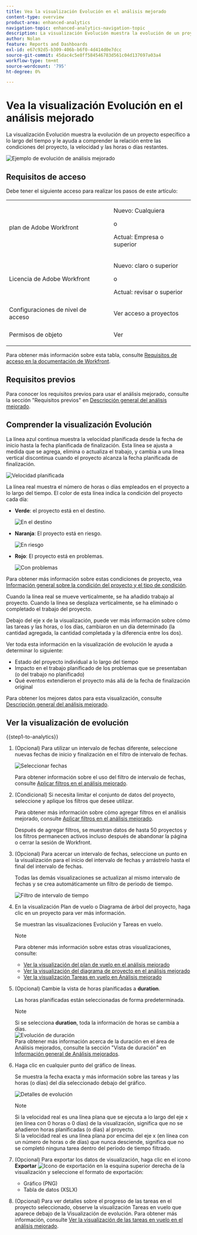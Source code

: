 ```yaml
---
title: Vea la visualización Evolución en el análisis mejorado
content-type: overview
product-area: enhanced-analytics
navigation-topic: enhanced-analytics-navigation-topic
description: La visualización Evolución muestra la evolución de un proyecto específico a lo largo del tiempo y le ayuda a comprender la relación entre las condiciones del proyecto, la velocidad y las horas o días restantes.
author: Nolan
feature: Reports and Dashboards
exl-id: e67c92d5-b309-406b-b6f0-4d414d0e7dcc
source-git-commit: 45dac4c5e8ff584546783d561c04d137697a03a4
workflow-type: tm+mt
source-wordcount: '795'
ht-degree: 0%

---
```


# Vea la visualización Evolución en el análisis mejorado

<!-- Audited: 12/2023 -->

La visualización Evolución muestra la evolución de un proyecto específico a lo largo del tiempo y le ayuda a comprender la relación entre las condiciones del proyecto, la velocidad y las horas o días restantes.

![Ejemplo de evolución de análisis mejorado](assets/burndown120623.png)

## Requisitos de acceso

Debe tener el siguiente acceso para realizar los pasos de este artículo:

<table style="table-layout:auto"> 
 <col> 
 <col> 
 <tbody> 
  <tr> 
   <td role="rowheader">plan de Adobe Workfront</td> 
   <td>
      <p>Nuevo: Cualquiera</p>
      <p>o</p>
      <p>Actual: Empresa o superior</p></td>
  </tr> 
  <tr> 
   <td role="rowheader">Licencia de Adobe Workfront</td> 
   <td>
      <p>Nuevo: claro o superior</p>
      <p>o</p>
      <p>Actual: revisar o superior</p>
   </td> 
  </tr> 
  <tr> 
   <td role="rowheader">Configuraciones de nivel de acceso</td> 
   <td> <p>Ver acceso a proyectos</p> </td> 
  </tr> 
  <tr> 
   <td role="rowheader">Permisos de objeto</td> 
   <td> <p>Ver</p> </td>
  </tr> 
 </tbody> 
</table>

Para obtener más información sobre esta tabla, consulte [Requisitos de acceso en la documentación de Workfront](/help/quicksilver/administration-and-setup/add-users/access-levels-and-object-permissions/access-level-requirements-in-documentation.md).

## Requisitos previos

Para conocer los requisitos previos para usar el análisis mejorado, consulte la sección &quot;Requisitos previos&quot; en [Descripción general del análisis mejorado](../enhanced-analytics/enhanced-analytics-overview.md).

## Comprender la visualización Evolución

La línea azul continua muestra la velocidad planificada desde la fecha de inicio hasta la fecha planificada de finalización. Esta línea se ajusta a medida que se agrega, elimina o actualiza el trabajo, y cambia a una línea vertical discontinua cuando el proyecto alcanza la fecha planificada de finalización.

![Velocidad planificada](assets/burndown-planned-line.png)

La línea real muestra el número de horas o días empleados en el proyecto a lo largo del tiempo. El color de esta línea indica la condición del proyecto cada día:

* **Verde**: el proyecto está en el destino.

  ![En el destino](assets/burndown-green.png)

* **Naranja**: El proyecto está en riesgo.

  ![En riesgo](assets/burndown-orange.png)

* **Rojo**: El proyecto está en problemas.

  ![Con problemas](assets/burndown-red.png)

Para obtener más información sobre estas condiciones de proyecto, vea [Información general sobre la condición del proyecto y el tipo de condición](../manage-work/projects/manage-projects/project-condition-and-condition-type.md).

Cuando la línea real se mueve verticalmente, se ha añadido trabajo al proyecto. Cuando la línea se desplaza verticalmente, se ha eliminado o completado el trabajo del proyecto.

Debajo del eje x de la visualización, puede ver más información sobre cómo las tareas y las horas, o los días, cambiaron en un día determinado (la cantidad agregada, la cantidad completada y la diferencia entre los dos).

Ver toda esta información en la visualización de evolución le ayuda a determinar lo siguiente:

* Estado del proyecto individual a lo largo del tiempo
* Impacto en el trabajo planificado de los problemas que se presentaban (o del trabajo no planificado)
* Qué eventos extendieron el proyecto más allá de la fecha de finalización original

Para obtener los mejores datos para esta visualización, consulte [Descripción general del análisis mejorado](../enhanced-analytics/enhanced-analytics-overview.md).

## Ver la visualización de evolución

{{step1-to-analytics}}

1. (Opcional) Para utilizar un intervalo de fechas diferente, seleccione nuevas fechas de inicio y finalización en el filtro de intervalo de fechas.

   ![Seleccionar fechas](assets/filters-select-date-range-350x344.png)

   Para obtener información sobre el uso del filtro de intervalo de fechas, consulte [Aplicar filtros en el análisis mejorado](../enhanced-analytics/use-enhanced-analytics-filters.md).

1. (Condicional) Si necesita limitar el conjunto de datos del proyecto, seleccione y aplique los filtros que desee utilizar.

   Para obtener más información sobre cómo agregar filtros en el análisis mejorado, consulte [Aplicar filtros en el análisis mejorado](../enhanced-analytics/use-enhanced-analytics-filters.md).

   Después de agregar filtros, se muestran datos de hasta 50 proyectos y los filtros permanecen activos incluso después de abandonar la página o cerrar la sesión de Workfront.

1. (Opcional) Para acercar un intervalo de fechas, seleccione un punto en la visualización para el inicio del intervalo de fechas y arrástrelo hasta el final del intervalo de fechas.

   Todas las demás visualizaciones se actualizan al mismo intervalo de fechas y se crea automáticamente un filtro de periodo de tiempo.

   ![Filtro de intervalo de tiempo](assets/timeframe-filter-350x220.png)

1. En la visualización Plan de vuelo o Diagrama de árbol del proyecto, haga clic en un proyecto para ver más información.

   Se muestran las visualizaciones Evolución y Tareas en vuelo.

   >[!NOTE]
   >
   >Para obtener más información sobre estas otras visualizaciones, consulte:
   >
   >   * [Ver la visualización del plan de vuelo en el análisis mejorado](../enhanced-analytics/flight-plan-overview.md)
   >   * [Ver la visualización del diagrama de proyecto en el análisis mejorado](../enhanced-analytics/project-treemap-overview.md)
   >   * [Ver la visualización Tareas en vuelo en Análisis mejorado](../enhanced-analytics/tasks-in-flight-overview.md)
   >

1. (Opcional) Cambie la vista de horas planificadas a **duration**.

   Las horas planificadas están seleccionadas de forma predeterminada.

   >[!NOTE]
   >
   >Si se selecciona **duration**, toda la información de horas se cambia a días.\
   >![Evolución de duración](assets/duration-burndown-350x112.png)\
   >Para obtener más información acerca de la duración en el área de Análisis mejorados, consulte la sección &quot;Vista de duración&quot; en [Información general de Análisis mejorados](../enhanced-analytics/enhanced-analytics-overview.md#duration-view).

1. Haga clic en cualquier punto del gráfico de líneas.

   Se muestra la fecha exacta y más información sobre las tareas y las horas (o días) del día seleccionado debajo del gráfico.

   ![Detalles de evolución](assets/burndown-task-and-hour-changes-350x121.png)

   >[!NOTE]
   >
   >Si la velocidad real es una línea plana que se ejecuta a lo largo del eje x (en línea con 0 horas o 0 días) de la visualización, significa que no se añadieron horas planificadas (o días) al proyecto.\
   >Si la velocidad real es una línea plana por encima del eje x (en línea con un número de horas o de días) que nunca desciende, significa que no se completó ninguna tarea dentro del período de tiempo filtrado.

1. (Opcional) Para exportar los datos de visualización, haga clic en el icono **Exportar** ![Icono de exportación](assets/export.png) en la esquina superior derecha de la visualización y seleccione el formato de exportación:

   * Gráfico (PNG)
   * Tabla de datos (XSLX)

1. (Opcional) Para ver detalles sobre el progreso de las tareas en el proyecto seleccionado, observe la visualización Tareas en vuelo que aparece debajo de la Visualización de evolución. Para obtener más información, consulte [Ver la visualización de las tareas en vuelo en el análisis mejorado](/help/quicksilver/enhanced-analytics/tasks-in-flight-overview.md).
